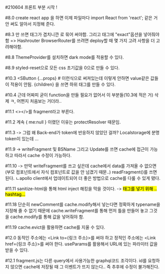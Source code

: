 #210604 프론트 부분 시작 !


#8.0 create react app 을 하면 이제 파일마다 import React from 'react'; 같은 거 안 써도 알아서 지정해 준다. 

#8.3 <Route>만 쓰면 태그가 겹치니깐 <switch>로 묶어 써야함.
    그리고 <Route>태그에 "exact"옵션을 넣어줘야함 => Hashrouter 
    BrowserRouter를 쓰려면 deploy할 때 몇 가지 고려 사항을 더 고려해야함.

#8.8 ThemeProvider를 설치하면 dark mode를 적용할 수 있다.

#8.9 styled-reset으로 모든 css 초기값을 0으로 만들 수 있다.

#10.3 <SButton {...props} # 이런식으로 써져있는데 이렇게 안하면 value같은 값들이 적용이 안됨.
      {children} 을 쓰면 하위 태그를 만들 수 있다.

#10.4 근데 어짜피 굳이 function을 만들 필요가 없어서 이 부분들(10.3에 적은 거) 삭제 ㅋ, 어쩐지 처음보는 거더라.. 

#11.1 <></>를 fragment라고 부른다. 

#11.2 계속 { me:null } 이랬던 이유는 protectResolver 때문임. 
     
#11.3 -> 그럼 왜 Back-end가 token에 반응하지 않았던 걸까?  Localstorage에 분명 token이 있는데 ... 

#11.9 -> writeFragment 및 BSName 그리고 Update를 쓰면 cache에 접근이 가능하고 따라서 cache 수정이 가능하다.

#11.10 -> 만약 writeFragment를 쓰고 싶은데 cache에서 data를 가져올 수 없으면 (부모 컴포넌트에서 자식 컴포넌트로 값을 안 넘겼기 때문..) readFragment()를 쓰면 된다. 
          ㄴapollo client에서 업데이트되어 더 좋은 방법으로 cache를 다룰 수 있게 됐다.

#11.11 sanitize-html을 통해 html inject 해킹을 막을 것이다. -> <Mark>태그를 넣기 위해 .. hashtag...

#11.18 단순히 newComment를 cache.modify해서 넣는다면 정확하게 typename을 지정해 줄 수 없기 때문에 
       cache.writeFragment를 통해 먼저 틀을 만들어 놓고 그것을 cache.modify를 통해 값을 넣어줘야 함. 

#11.19 cache.evict을 활용하면 cache를 지울 수 있다. 

#12.0 동적인 주소에는 <Link to={링크 주소}>를 써야 하고 정적인 주소에는 <Link href={링크 주소}>를 써야 한다. 
      useParams를 활용해서 URL에 있는 파라미터 값을 받을 수 있다. 

#12.1 fragment.js는 다른 query에서 사용가능한 graphql코드 조각이다. 
    id를 요청하지 않으면 cache에 저장될 때 그 이벤트가 뜨지 않는다.. 즉 추후에 수정이 불가해진다. 
